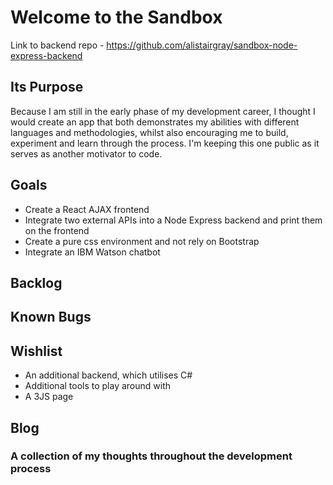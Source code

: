 # Welcome to the Sandbox
Link to backend repo - https://github.com/alistairgray/sandbox-node-express-backend

## Its Purpose
Because I am still in the early phase of my development career, I thought I would create an app that both demonstrates my abilities with different languages and methodologies, whilst also encouraging me to build, experiment and learn through the process. I'm keeping this one public as it serves as another motivator to code.

## Goals
- Create a React AJAX frontend
- Integrate two external APIs into a Node Express backend and print them on the frontend
- Create a pure css environment and not rely on Bootstrap
- Integrate an IBM Watson chatbot

## Backlog

## Known Bugs

## Wishlist
- An additional backend, which utilises C#
- Additional tools to play around with
- A 3JS page

## Blog
### A collection of my thoughts throughout the development process
